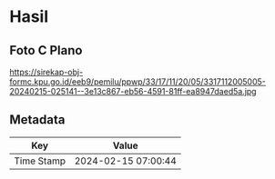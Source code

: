 # Hasil

## Foto C Plano

https://sirekap-obj-formc.kpu.go.id/eeb9/pemilu/ppwp/33/17/11/20/05/3317112005005-20240215-025141--3e13c867-eb56-4591-81ff-ea8947daed5a.jpg


## Metadata

| Key        | Value               |
| ---------- | ------------------- |
| Time Stamp | 2024-02-15 07:00:44 |



